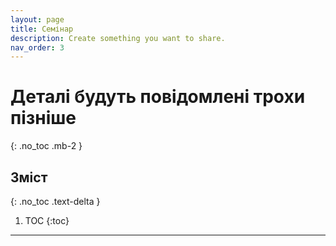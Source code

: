 ```yaml
---
layout: page
title: Семінар
description: Create something you want to share.
nav_order: 3
---
```


# Деталі будуть повідомлені трохи пізніше
{: .no_toc .mb-2 }


## Зміст
{: .no_toc .text-delta }

1. TOC
{:toc}

---
